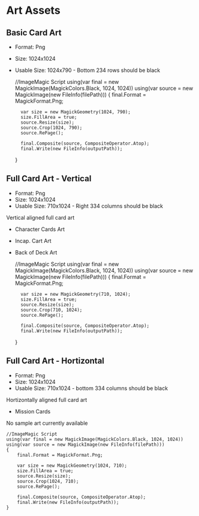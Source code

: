 ﻿# Art Assets

## Basic Card Art

* Format: Png
* Size: 1024x1024
* Usable Size: 1024x790 - Bottom 234 rows should be black


    //ImageMagic Script
    using(var final = new MagickImage(MagickColors.Black, 1024, 1024))
    using(var source = new MagickImage(new FileInfo(filePath)))
    {
	    final.Format = MagickFormat.Png;
	
    	var size = new MagickGeometry(1024, 790);
    	size.FillArea = true;
    	source.Resize(size);
    	source.Crop(1024, 790);
    	source.RePage();
    	
	    final.Composite(source, CompositeOperator.Atop);
	    final.Write(new FileInfo(outputPath));
    }


## Full Card Art - Vertical

* Format: Png
* Size: 1024x1024
* Usable Size: 710x1024 - Right 334 columns should be black


Vertical aligned full card art
* Character Cards Art
* Incap. Cart Art
* Back of Deck Art


    //ImageMagic Script
    using(var final = new MagickImage(MagickColors.Black, 1024, 1024))
    using(var source = new MagickImage(new FileInfo(filePath)))
    {
	    final.Format = MagickFormat.Png;
	
    	var size = new MagickGeometry(710, 1024);
    	size.FillArea = true;
    	source.Resize(size);
    	source.Crop(710, 1024);
    	source.RePage();
    	
	    final.Composite(source, CompositeOperator.Atop);
	    final.Write(new FileInfo(outputPath));
    }

## Full Card Art - Hortizontal
* Format: Png
* Size: 1024x1024
* Usable Size: 710x1024 - bottom 334 columns should be black 


Hortizontally aligned full card art
* Mission Cards

No sample art currently available


    //ImageMagic Script
    using(var final = new MagickImage(MagickColors.Black, 1024, 1024))
    using(var source = new MagickImage(new FileInfo(filePath)))
    {
	    final.Format = MagickFormat.Png;
	
    	var size = new MagickGeometry(1024, 710);
    	size.FillArea = true;
    	source.Resize(size);
    	source.Crop(1024, 710);
    	source.RePage();
    	
	    final.Composite(source, CompositeOperator.Atop);
	    final.Write(new FileInfo(outputPath));
    }

